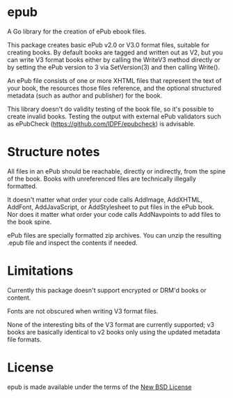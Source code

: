 # epub

A Go library for the creation of ePub ebook files.

This package creates basic ePub v2.0 or V3.0 format files, suitable
for creating books. By default books are tagged and written out as V2,
but you can write V3 format books either by calling the WriteV3 method
directly or by setting the ePub version to 3 via SetVersion(3) and
then calling Write().

An ePub file consists of one or more XHTML files that represent
the text of your book, the resources those files reference, and the
optional structured metadata (such as author and publisher) for the
book.

This library doesn't do validity testing of the book file, so it's
possible to create invalid books. Testing the output with external
ePub validators such as ePubCheck
(https://github.com/IDPF/epubcheck) is advisable.

# Structure notes

All files in an ePub should be reachable, directly or indirectly,
from the spine of the book. Books with unreferenced files are
technically illegally formatted.

It doesn't matter what order your code calls AddImage, AddXHTML,
AddFont, AddJavaScript, or AddStylesheet to put files in the ePub
book. Nor does it matter what order your code calls AddNavpoints to
add files to the book spine.

ePub files are specially formatted zip archives. You can unzip the
resulting .epub file and inspect the contents if needed.

# Limitations

Currently this package doesn't support encrypted or DRM'd books or content.

Fonts are not obscured when writing V3 format files.

None of the interesting bits of the V3 format are currently supported;
v3 books are basically identical to v2 books only using the updated
metadata file formats.

# License

epub is made available under the terms of the [New BSD License](http://opensource.org/licenses/BSD-3-Clause)